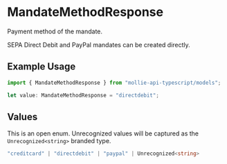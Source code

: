# MandateMethodResponse

Payment method of the mandate.

SEPA Direct Debit and PayPal mandates can be created directly.

## Example Usage

```typescript
import { MandateMethodResponse } from "mollie-api-typescript/models";

let value: MandateMethodResponse = "directdebit";
```

## Values

This is an open enum. Unrecognized values will be captured as the `Unrecognized<string>` branded type.

```typescript
"creditcard" | "directdebit" | "paypal" | Unrecognized<string>
```